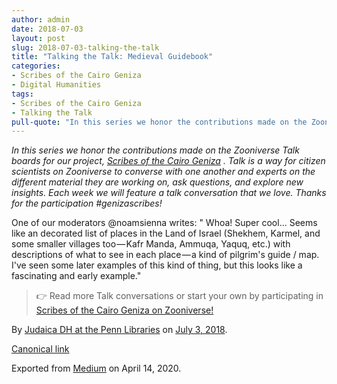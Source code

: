 ```yaml
---
author: admin
date: 2018-07-03
layout: post
slug: 2018-07-03-talking-the-talk
title: "Talking the Talk: Medieval Guidebook"
categories:
- Scribes of the Cairo Geniza
- Digital Humanities
tags:
- Scribes of the Cairo Geniza
- Talking the Talk
pull-quote: "In this series we honor the contributions made on the Zooniverse Talk boards for our project, Scribes of the Cairo Geniza. Talk is a way..."
---
```


_In this series we honor the contributions made on the Zooniverse Talk boards for our project,_ [_Scribes of the Cairo Geniza_](https://www.zooniverse.org/projects/judaicadh/scribes-of-the-cairo-geniza) _. Talk is a way for citizen scientists on Zooniverse to converse with one another and experts on the different material they are working on, ask questions, and explore new insights. Each week we will feature a talk conversation that we love. Thanks for the participation #genizascribes!_

One of our moderators @noamsienna writes: " Whoa! Super cool... Seems like an decorated list of places in the Land of Israel (Shekhem, Karmel, and some smaller villages too — Kafr Manda, Ammuqa, Yaquq, etc.) with descriptions of what to see in each place — a kind of pilgrim's guide / map. I've seen some later examples of this kind of thing, but this looks like a fascinating and early example."

> 👉 Read more Talk conversations or start your own by participating in [Scribes of the Cairo Geniza on Zooniverse!](https://www.zooniverse.org/projects/judaicadh/scribes-of-the-cairo-geniza)

By [Judaica DH at the Penn Libraries](https://medium.com/@judaicadh) on [<time>July 3, 2018</time>](https://medium.com/p/1d01bdd4b262).

[Canonical link](https://medium.com/@judaicadh/talking-the-talk-medieval-guidebook-1d01bdd4b262)

Exported from [Medium](https://medium.com) on April 14, 2020.
